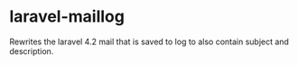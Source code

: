 laravel-maillog
===============

Rewrites the laravel 4.2 mail that is saved to log to also contain subject and description.
